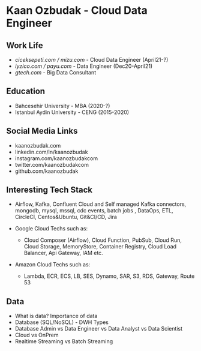 # Kaan Ozbudak - Cloud Data Engineer

## Work Life

- *ciceksepeti.com / mizu.com* - Cloud Data Engineer (April21-?)
- *iyzico.com / payu.com* - Data Engineer (Dec20-April21)
- *gtech.com* - Big Data Consultant

## Education

- Bahcesehir University - MBA (2020-?)
- Istanbul Aydin University - CENG (2015-2020)

## Social Media Links

- kaanozbudak.com
- linkedin.com/in/kaanozbudak
- instagram.com/kaanozbudakcom
- twitter.com/kaanozbudakcom
- github.com/kaanozbudak

## Interesting Tech Stack

- Airflow, Kafka, Confluent Cloud and Self managed Kafka connectors, mongodb, mysql, mssql, cdc events, batch jobs ,
  DataOps, ETL, CircleCİ, Centos&Ubuntu, Git&CI/CD, Jira
- Google Cloud Techs such as:

  - Cloud Composer (Airflow), Cloud Function, PubSub, Cloud Run, Cloud Storage, MemoryStore, Container Registry, Cloud
    Load Balancer, Api Gateway, IAM etc.
- Amazon Cloud Techs such as:

  - Lambda, ECR, ECS, LB, SES, Dynamo, SAR, S3, RDS, Gateway, Route 53

## Data

- What is data? Importance of data
- Database (SQL/NoSQL) - DWH Types
- Database Admin vs Data Engineer vs Data Analyst vs Data Scientist
- Cloud vs OnPrem
- Realtime Streaming vs Batch Streaming[](https://)
